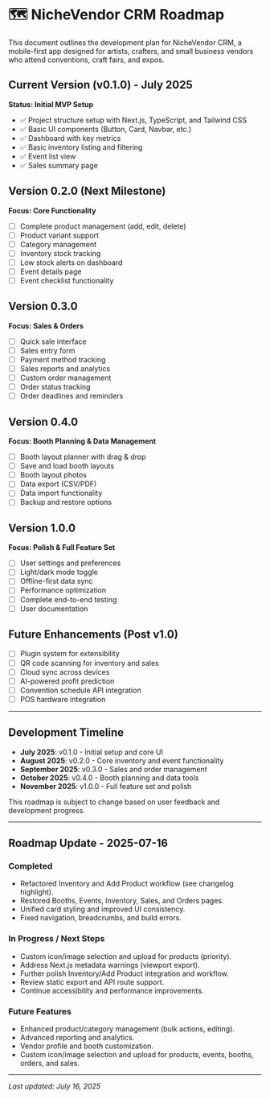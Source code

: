 # 🗺️ NicheVendor CRM Roadmap

This document outlines the development plan for NicheVendor CRM, a mobile-first app designed for artists, crafters, and small business vendors who attend conventions, craft fairs, and expos.

## Current Version (v0.1.0) - July 2025

**Status: Initial MVP Setup**

- ✅ Project structure setup with Next.js, TypeScript, and Tailwind CSS
- ✅ Basic UI components (Button, Card, Navbar, etc.)
- ✅ Dashboard with key metrics
- ✅ Basic inventory listing and filtering
- ✅ Event list view
- ✅ Sales summary page

## Version 0.2.0 (Next Milestone)

**Focus: Core Functionality**

- [ ] Complete product management (add, edit, delete)
- [ ] Product variant support
- [ ] Category management
- [ ] Inventory stock tracking
- [ ] Low stock alerts on dashboard
- [ ] Event details page
- [ ] Event checklist functionality

## Version 0.3.0

**Focus: Sales & Orders**

- [ ] Quick sale interface
- [ ] Sales entry form
- [ ] Payment method tracking
- [ ] Sales reports and analytics
- [ ] Custom order management
- [ ] Order status tracking
- [ ] Order deadlines and reminders

## Version 0.4.0

**Focus: Booth Planning & Data Management**

- [ ] Booth layout planner with drag & drop
- [ ] Save and load booth layouts
- [ ] Booth layout photos
- [ ] Data export (CSV/PDF)
- [ ] Data import functionality
- [ ] Backup and restore options

## Version 1.0.0

**Focus: Polish & Full Feature Set**

- [ ] User settings and preferences
- [ ] Light/dark mode toggle
- [ ] Offline-first data sync
- [ ] Performance optimization
- [ ] Complete end-to-end testing
- [ ] User documentation

## Future Enhancements (Post v1.0)

- [ ] Plugin system for extensibility
- [ ] QR code scanning for inventory and sales
- [ ] Cloud sync across devices
- [ ] AI-powered profit prediction
- [ ] Convention schedule API integration
- [ ] POS hardware integration

---

## Development Timeline

- **July 2025**: v0.1.0 - Initial setup and core UI
- **August 2025**: v0.2.0 - Core inventory and event functionality
- **September 2025**: v0.3.0 - Sales and order management
- **October 2025**: v0.4.0 - Booth planning and data tools
- **November 2025**: v1.0.0 - Full feature set and polish

This roadmap is subject to change based on user feedback and development progress.

---

## Roadmap Update - 2025-07-16

### Completed
- Refactored Inventory and Add Product workflow (see changelog highlight).
- Restored Booths, Events, Inventory, Sales, and Orders pages.
- Unified card styling and improved UI consistency.
- Fixed navigation, breadcrumbs, and build errors.

### In Progress / Next Steps
- Custom icon/image selection and upload for products (priority).
- Address Next.js metadata warnings (viewport export).
- Further polish Inventory/Add Product integration and workflow.
- Review static export and API route support.
- Continue accessibility and performance improvements.

### Future Features
- Enhanced product/category management (bulk actions, editing).
- Advanced reporting and analytics.
- Vendor profile and booth customization.
- Custom icon/image selection and upload for products, events, booths, orders, and sales.

---

*Last updated: July 16, 2025*
